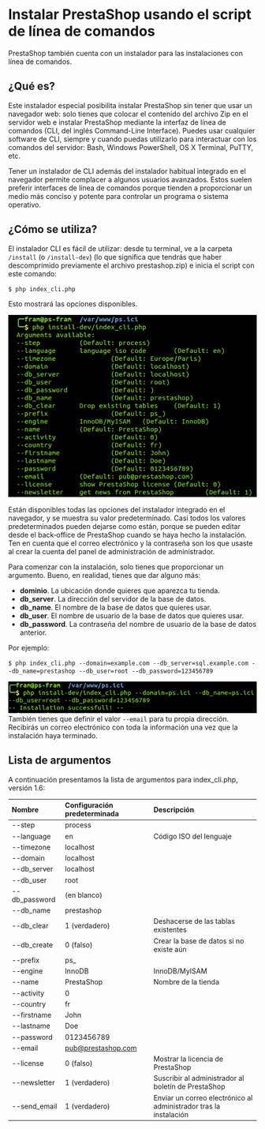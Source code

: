 # Instalar PrestaShop usando el script de línea de comandos

PrestaShop también cuenta con un instalador para las instalaciones con línea de comandos. 

## ¿Qué es? <a id="InstalarPrestaShopusandoelscriptdel&#xED;neadecomandos-&#xBF;Qu&#xE9;es?"></a>

Este instalador especial posibilita instalar PrestaShop sin tener que usar un navegador web: solo tienes que colocar el contenido del archivo Zip en el servidor web e instalar PrestaShop mediante la interfaz de línea de comandos \(CLI, del inglés Command-Line Interface\). Puedes usar cualquier software de CLI, siempre y cuando puedas utilizarlo para interactuar con los comandos del servidor: Bash, Windows PowerShell, OS X Terminal, PuTTY, etc.

Tener un instalador de CLI además del instalador habitual integrado en el navegador permite complacer a algunos usuarios avanzados. Estos suelen preferir interfaces de línea de comandos porque tienden a proporcionar un medio más conciso y potente para controlar un programa o sistema operativo.

## ¿Cómo se utiliza? <a id="InstalarPrestaShopusandoelscriptdel&#xED;neadecomandos-&#xBF;C&#xF3;moseutiliza?"></a>

El instalador CLI es fácil de utilizar: desde tu terminal, ve a la carpeta `/install` \(o `/install-dev`\) \(lo que significa que tendrás que haber descomprimido previamente el archivo prestashop.zip\) e inicia el script con este comando:

```text
$ php index_cli.php
```

Esto mostrará las opciones disponibles.

![](../.gitbook/assets/54264260.png)

Están disponibles todas las opciones del instalador integrado en el navegador, y se muestra su valor predeterminado. Casi todos los valores predeterminados pueden dejarse como están, porque se pueden editar desde el back‑office de PrestaShop cuando se haya hecho la instalación. Ten en cuenta que el correo electrónico y la contraseña son los que usaste al crear la cuenta del panel de administración de administrador.

Para comenzar con la instalación, solo tienes que proporcionar un argumento. Bueno, en realidad, tienes que dar alguno más:

* **dominio**. La ubicación donde quieres que aparezca tu tienda.
* **db\_server**. La dirección del servidor de la base de datos.
* **db\_name**. El nombre de la base de datos que quieres usar.
* **db\_user**. El nombre de usuario de la base de datos que quieres usar.
* **db\_password**. La contraseña del nombre de usuario de la base de datos anterior.

Por ejemplo:

```text
$ php index_cli.php --domain=example.com --db_server=sql.example.com --db_name=prestashop --db_user=root --db_password=123456789
```

![](../.gitbook/assets/54264261.png)  
También tienes que definir el valor `--email` para tu propia dirección. Recibirás un correo electrónico con toda la información una vez que la instalación haya terminado.

## Lista de argumentos <a id="InstalarPrestaShopusandoelscriptdel&#xED;neadecomandos-Listadeargumentos"></a>

A continuación presentamos la lista de argumentos para index\_cli.php, versión 1.6:

| **Nombre** | **Configuración predeterminada** | **Descripción** |
| :--- | :--- | :--- |
| --step | process |  |
| --language | en | Código ISO del lenguaje |
| --timezone | localhost |  |
| --domain | localhost |  |
| --db\_server | localhost |  |
| --db\_user | root |  |
| --db\_password | \(en blanco\) |  |
| --db\_name | prestashop |  |
| --db\_clear | 1 \(verdadero\) | Deshacerse de las tablas existentes |
| --db\_create | 0 \(falso\) | Crear la base de datos si no existe aún |
| --prefix | ps\_ |  |
| --engine | InnoDB | InnoDB/MyISAM |
| --name | PrestaShop | Nombre de la tienda |
| --activity | 0 |  |
| --country | fr |  |
| --firstname | John |  |
| --lastname | Doe |  |
| --password | 0123456789 |  |
| --email | [pub@prestashop.com](mailto:pub@prestashop.com) |  |
| --license | 0 \(falso\) | Mostrar la licencia de PrestaShop |
| --newsletter | 1 \(verdadero\) | Suscribir al administrador al boletín de PrestaShop |
| --send\_email | 1 \(verdadero\) | Enviar un correo electrónico al administrador tras la instalación |

